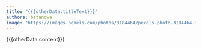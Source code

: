 ```yaml
---
title: "{{{otherData.titleText}}}"
authors: batandwa
image: "https://images.pexels.com/photos/3184464/pexels-photo-3184464.jpeg?auto=compress&cs=tinysrgb&w=1260&h=750&dpr=1"
---
```


{{{otherData.content}}}
